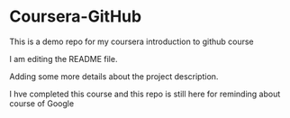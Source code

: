 # Coursera-GitHub
This is a demo repo for my coursera introduction to github course

I am editing the README file.

Adding some more details about the project description.

I hve completed this course and this repo is still here for reminding about course of Google
